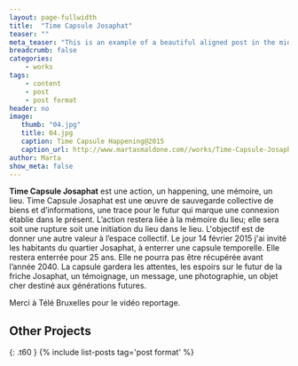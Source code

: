 ```yaml
---
layout: page-fullwidth
title:  "Time Capsule Josaphat"
teaser: ""
meta_teaser: "This is an example of a beautiful aligned post in the middle. There is no sidebar to distract the reader. The difference to the Page-Template is, that you find meta-information at the bottom of the post."
breadcrumb: false
categories:
    - works
tags:
    - content
    - post
    - post format
header: no
image:
   thumb: "04.jpg"
   title: 04.jpg
   caption: Time Capsule Happening@2015
   caption_url: http://www.martasmaldone.com//works/Time-Capsule-Josaphat/
author: Marta
show_meta: false
---
```



<strong>Time Capsule Josaphat</strong>
est une action, un happening, une mémoire, un lieu.
Time Capsule Josaphat est une œuvre de sauvegarde collective de biens et d’informations, une trace pour le futur qui marque une connexion établie dans le présent.
L’action restera liée à la mémoire du lieu; elle sera soit une rupture soit une initiation du lieu dans le lieu. L'objectif est de donner une autre valeur à l’espace collectif.
Le jour 14 février 2015 j'ai invité les habitants du quartier Josaphat, à enterrer une capsule temporelle. Elle restera enterrée pour 25 ans. Elle ne pourra pas être récupérée avant l’année 2040.
La capsule gardera les attentes, les espoirs sur le futur de la friche Josaphat, un témoignage, un message, une photographie, un objet cher destiné aux générations futures.

Merci à Télé Bruxelles pour le vidéo reportage.


## Other Projects
{: .t60 }
{% include list-posts tag='post format' %}

